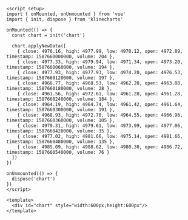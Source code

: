 ```vue:line-numbers [<svg width="16px" height="16px" viewBox="0 0 32 32"><path fill="#41b883" d="M24.4 3.925H30l-14 24.15L2 3.925h10.71l3.29 5.6l3.22-5.6Z"/><path fill="#41b883" d="m2 3.925l14 24.15l14-24.15h-5.6L16 18.415L7.53 3.925Z"/><path fill="#35495e" d="M7.53 3.925L16 18.485l8.4-14.56h-5.18L16 9.525l-3.29-5.6Z"/></svg>Vue]
<script setup>
import { onMounted, onUnmounted } from 'vue'
import { init, dispose } from 'klinecharts'

onMounted(() => {
  const chart = init('chart')

  chart.applyNewData([
    { close: 4976.16, high: 4977.99, low: 4970.12, open: 4972.89, timestamp: 1587660000000, volume: 204 },
    { close: 4977.33, high: 4979.94, low: 4971.34, open: 4973.20, timestamp: 1587660060000, volume: 194 },
    { close: 4977.93, high: 4977.93, low: 4974.20, open: 4976.53, timestamp: 1587660120000, volume: 197 },
    { close: 4966.77, high: 4968.53, low: 4962.20, open: 4963.88, timestamp: 1587660180000, volume: 28 },
    { close: 4961.56, high: 4972.61, low: 4961.28, open: 4961.28, timestamp: 1587660240000, volume: 184 },
    { close: 4964.19, high: 4964.74, low: 4961.42, open: 4961.64, timestamp: 1587660300000, volume: 191 },
    { close: 4968.93, high: 4972.70, low: 4964.55, open: 4966.96, timestamp: 1587660360000, volume: 105 },
    { close: 4979.31, high: 4979.61, low: 4973.99, open: 4977.06, timestamp: 1587660420000, volume: 35 },
    { close: 4977.02, high: 4981.66, low: 4975.14, open: 4981.66, timestamp: 1587660480000, volume: 135 },
    { close: 4985.09, high: 4988.62, low: 4980.30, open: 4986.72, timestamp: 1587660540000, volume: 76 }
  ])
})

onUnmounted(() => {
  dispose('chart')
})
</script>

<template>
  <div id="chart" style="width:600px;height:600px"/>
</template>
```